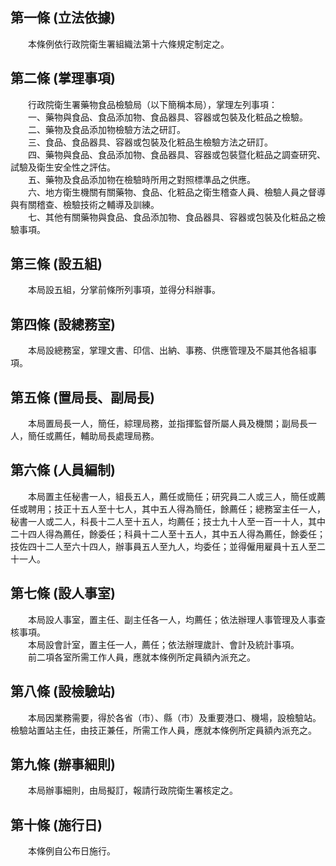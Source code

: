 第一條 (立法依據)
-----------------
　　本條例依行政院衛生署組織法第十六條規定制定之。  


第二條 (掌理事項)
-----------------
　　行政院衛生署藥物食品檢驗局（以下簡稱本局），掌理左列事項：  
　　一、藥物與食品、食品添加物、食品器具、容器或包裝及化粧品之檢驗。  
　　二、藥物及食品添加物檢驗方法之研訂。  
　　三、食品、食品器具、容器或包裝及化粧品生檢驗方法之研訂。  
　　四、藥物與食品、食品添加物、食品器具、容器或包裝暨化粧品之調查研究、試驗及衛生安全性之評估。  
　　五、藥物及食品添加物在檢驗時所用之對照標準品之供應。  
　　六、地方衛生機關有關藥物、食品、化粧品之衛生稽查人員、檢驗人員之督導與有關稽查、檢驗技術之輔導及訓練。  
　　七、其他有關藥物與食品、食品添加物、食品器具、容器或包裝及化粧品之檢驗事項。  


第三條 (設五組)
---------------
　　本局設五組，分掌前條所列事項，並得分科辦事。  


第四條 (設總務室)
-----------------
　　本局設總務室，掌理文書、印信、出納、事務、供應管理及不屬其他各組事項。  


第五條 (置局長、副局長)
-----------------------
　　本局置局長一人，簡任，綜理局務，並指揮監督所屬人員及機關；副局長一人，簡任或薦任，輔助局長處理局務。  


第六條 (人員編制)
-----------------
　　本局置主任秘書一人，組長五人，薦任或簡任；研究員二人或三人，簡任或薦任或聘用；技正十五人至十七人，其中五人得為簡任，餘薦任；總務室主任一人，秘書一人或二人，科長十二人至十五人，均薦任；技士九十人至一百一十人，其中二十四人得為薦任，餘委任；科員十二人至十五人，其中五人得為薦任，餘委任；技佐四十二人至六十四人，辦事員五人至九人，均委任；並得僱用雇員十五人至二十一人。  


第七條 (設人事室)
-----------------
　　本局設人事室，置主任、副主任各一人，均薦任；依法辦理人事管理及人事查核事項。  
　　本局設會計室，置主任一人，薦任；依法辦理歲計、會計及統計事項。  
　　前二項各室所需工作人員，應就本條例所定員額內派充之。  


第八條 (設檢驗站)
-----------------
　　本局因業務需要，得於各省（市）、縣（市）及重要港口、機場，設檢驗站。檢驗站置站主任，由技正兼任，所需工作人員，應就本條例所定員額內派充之。  


第九條 (辦事細則)
-----------------
　　本局辦事細則，由局擬訂，報請行政院衛生署核定之。  


第十條 (施行日)
---------------
　　本條例自公布日施行。